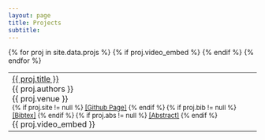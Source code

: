 ```yaml
---
layout: page
title: Projects
subtitle:
---
```


<table>
{% for proj in site.data.projs %}
  {% if proj.video_embed %}
    <tr>
      <td><a href="{{ proj.arxiv_url }}">{{ proj.title }}</a><br>
        <div class="projauthor">
          {{ proj.authors }}<br>
        </div>
        <div class="projjournal">
          {{ proj.venue }}
        </div>
        <div id="bib{{proj.short_id}}" style="display:none">
            <blockquote>
                <pre>
                    {{proj.bib}}
                </pre>
            </blockquote>
        </div>
        <div id="abs{{proj.short_id}}" style="display:none">
            <blockquote>
                {{proj.abs}}
            </blockquote>
        </div>
        <div style="font-size:small">
          {% if proj.site != null %}
              <a href="{{proj.site}}">[Github Page]</a>
          {% endif %}
          {% if proj.bib != null %}
              <a href="javascript:copy(div{{proj.short_id}}, bib{{proj.short_id}})">[Bibtex]</a>
          {% endif %}
          {% if proj.abs != null %}
              <a href="javascript:copy(div{{proj.short_id}}, abs{{proj.short_id}})">[Abstract]</a>
          {% endif %}
        </div>
        <div id="div{{ proj.short_id }}" class="projInfo"></div>
        <div class='video_embed'>
          {{ proj.video_embed }}
        </div>
      </td>
    </tr>
  {% endif %}
{% endfor %}
</table>
